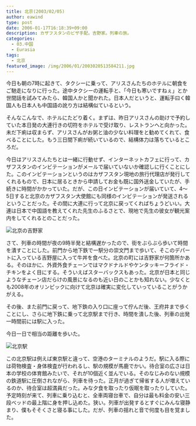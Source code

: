 ```yaml
---
title: 北京(2003/02/05)
author: eawind
type: post
date: 2006-01-17T16:18:39+09:00
description: カザフスタンのビザ手配。吉野家。列車の旅。
categories:
  - 03.中国
  - Eurasia
tags:
  - 北京
featured_image: /img/2006/01/2003020513584211.jpg
---
```

今日も朝の7時に起きて、タクシーに乗って、アリスさんたちのホテルに朝食をご馳走になりに行った。途中タクシーの運転手と、「今日も寒いですねぇ」とか世間話を試みてみたら、韓国人かと聞かれた。日本人だというと、運転手曰く韓国人も日本人も中国語の訛り方は結構似ているという。

そんなこんなで、ホテルにたどり着く。まずは、昨日アリスさんの助けで予約していた本日発の大連行きの切符をホテルで受け取り、レストランへと向かった。未だ下痢は収まらず、アリスさんがお粥と油の少ない料理をと勧めてくれて、食べることにした。もう三日間下痢が続いているので、結構体力は落ちているところだ。

今日はアリスさんたちとは一緒に行動せず、インターネットカフェに行って、カザフスタンのインビテーションがメールで届いていないか確認しに行くことにした。このインビテーションというのはカザフスタン現地の旅行代理店が発行してくれるもので、日本に居るときから申請してお金も既に国外送金していたが、手続きに時間がかかっていた。だが、この日インビテーションが届いていて、4〜5日すると北京のカザフスタン大使館にも同様のインビテーションが発送されるということだった。その間に大連に行って北京に戻ってくればちょうどいい。大連は日本で中国語を教えてくれた先生のふるさとで、現地で先生の彼女が観光案内をしてくれるとのことだった。

![北京の吉野家](/img/2006/01/2003020509083411.jpg)

さて、列車の時間が夜の9時半発と結構遅かったので、街をぶらぶら歩いて時間を潰すことにした。前門から地下鉄で一駅分の崇文門まで歩いて、そこのデパートに入っている吉野屋に入って牛丼を食べた。北京の町には吉野家が何箇所かある。そのほかに、外資外食チェーンではマクドナルドやケンタッキーフライド・チキンをよく目にする。そういえばスターバックスもあった。北京が日本と同じようなチェーン店だらけの風景になるのも近い日のことかも知れない。少なくとも2008年のオリンピックに向けて北京は確実に変化していっていることがうかがえる。

その後、また前門に戻って、地下鉄の入り口に座って佇んだ後、王府井まで歩くことにし、さらに地下鉄に乗って北京駅まで行き、時間を潰した後、列車の出発一時間前には駅に入った。

今日一日で相当の距離を歩いた。

![北京駅](/img/2006/01/2003020513584211.jpg)

この北京駅は例えば東京駅と違って、空港のターミナルのようだ。駅に入る際には荷物検査・身体検査が行われるし、駅の規模が馬鹿でかい。待合室の広さは日本の学校の体育館みたいで、それが10個近く並んでいる。そのなじみのない規模の鉄道駅に圧倒されながら、列車を待った。正月が過ぎて帰省する人が増えているのか、待合室は超満員だった。みな夕食を取ったり仮眠を取ったりしていた。予定時刻が来て、列車に乗り込むと、全車両寝台車で、自分は最も料金の安い三段ベッドの最上階に身を押し込めた。狭い。列車が出発するとすぐにみんな寝静まり、僕もそそくさと寝る事にした。だが、列車の揺れと音で何度も目を覚ました。
